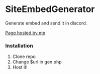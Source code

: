 # SiteEmbedGenerator
Generate embed and send it in discord.

[Page hosted by me](https://juby210.com.pl/embed/)

### Installation
1. Clone repo
2. Change $url in gen.php
3. Host it!